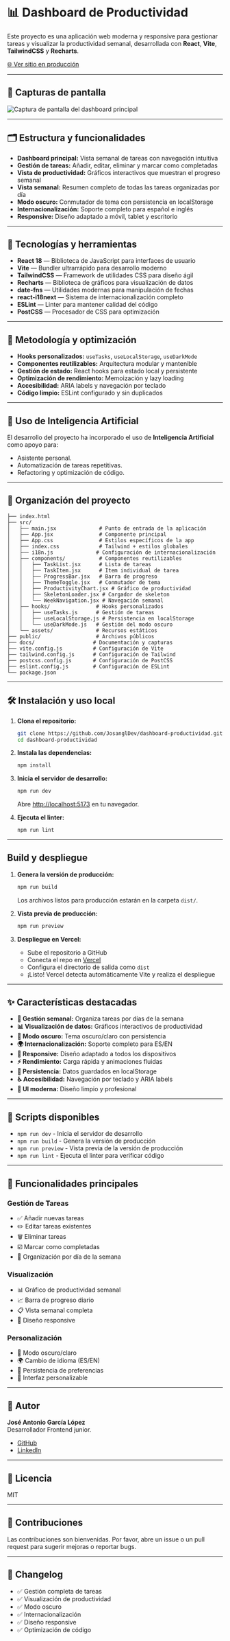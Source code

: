 # 📊 Dashboard de Productividad

Este proyecto es una aplicación web moderna y responsive para gestionar tareas y visualizar la productividad semanal, desarrollada con **React**, **Vite**, **TailwindCSS** y **Recharts**.

[🌐 Ver sitio en producción](https://dashboard-sage-tau.vercel.app/)

---

## 📸 Capturas de pantalla

![Captura de pantalla del dashboard principal](docs/screen-dash.png)

---

## 🗂️ Estructura y funcionalidades

- **Dashboard principal:** Vista semanal de tareas con navegación intuitiva
- **Gestión de tareas:** Añadir, editar, eliminar y marcar como completadas
- **Vista de productividad:** Gráficos interactivos que muestran el progreso semanal
- **Vista semanal:** Resumen completo de todas las tareas organizadas por día
- **Modo oscuro:** Conmutador de tema con persistencia en localStorage
- **Internacionalización:** Soporte completo para español e inglés
- **Responsive:** Diseño adaptado a móvil, tablet y escritorio

---

## 🚀 Tecnologías y herramientas

- **React 18** — Biblioteca de JavaScript para interfaces de usuario
- **Vite** — Bundler ultrarrápido para desarrollo moderno
- **TailwindCSS** — Framework de utilidades CSS para diseño ágil
- **Recharts** — Biblioteca de gráficos para visualización de datos
- **date-fns** — Utilidades modernas para manipulación de fechas
- **react-i18next** — Sistema de internacionalización completo
- **ESLint** — Linter para mantener calidad del código
- **PostCSS** — Procesador de CSS para optimización

---

## 🧠 Metodología y optimización

- **Hooks personalizados:** `useTasks`, `useLocalStorage`, `useDarkMode`
- **Componentes reutilizables:** Arquitectura modular y mantenible
- **Gestión de estado:** React hooks para estado local y persistente
- **Optimización de rendimiento:** Memoización y lazy loading
- **Accesibilidad:** ARIA labels y navegación por teclado
- **Código limpio:** ESLint configurado y sin duplicados

---

## 🤖 Uso de Inteligencia Artificial

El desarrollo del proyecto ha incorporado el uso de **Inteligencia Artificial** como apoyo para:
- Asistente personal.
- Automatización de tareas repetitivas.
- Refactoring y optimización de código.

---

## 📁 Organización del proyecto

```
├── index.html
├── src/
│   ├── main.jsx              # Punto de entrada de la aplicación
│   ├── App.jsx               # Componente principal
│   ├── App.css               # Estilos específicos de la app
│   ├── index.css             # Tailwind + estilos globales
│   ├── i18n.js              # Configuración de internacionalización
│   ├── components/           # Componentes reutilizables
│   │   ├── TaskList.jsx      # Lista de tareas
│   │   ├── TaskItem.jsx      # Item individual de tarea
│   │   ├── ProgressBar.jsx   # Barra de progreso
│   │   ├── ThemeToggle.jsx   # Conmutador de tema
│   │   ├── ProductivityChart.jsx # Gráfico de productividad
│   │   ├── SkeletonLoader.jsx # Cargador de skeleton
│   │   └── WeekNavigation.jsx # Navegación semanal
│   ├── hooks/               # Hooks personalizados
│   │   ├── useTasks.js      # Gestión de tareas
│   │   ├── useLocalStorage.js # Persistencia en localStorage
│   │   └── useDarkMode.js   # Gestión del modo oscuro
│   └── assets/              # Recursos estáticos
├── public/                  # Archivos públicos
├── docs/                   # Documentación y capturas
├── vite.config.js          # Configuración de Vite
├── tailwind.config.js      # Configuración de Tailwind
├── postcss.config.js       # Configuración de PostCSS
├── eslint.config.js        # Configuración de ESLint
└── package.json
```

---

## 🛠️ Instalación y uso local

1. **Clona el repositorio:**
   ```bash
   git clone https://github.com/JosanglDev/dashboard-productividad.git
   cd dashboard-productividad
   ```

2. **Instala las dependencias:**
   ```bash
   npm install
   ```

3. **Inicia el servidor de desarrollo:**
   ```bash
   npm run dev
   ```
   Abre [http://localhost:5173](http://localhost:5173) en tu navegador.

4. **Ejecuta el linter:**
   ```bash
   npm run lint
   ```

---

## Build y despliegue

1. **Genera la versión de producción:**
   ```bash
   npm run build
   ```
   Los archivos listos para producción estarán en la carpeta `dist/`.

2. **Vista previa de producción:**
   ```bash
   npm run preview
   ```

3. **Despliegue en Vercel:**
   - Sube el repositorio a GitHub
   - Conecta el repo en [Vercel](https://vercel.com/)
   - Configura el directorio de salida como `dist`
   - ¡Listo! Vercel detecta automáticamente Vite y realiza el despliegue

---

## ✨ Características destacadas

- **📅 Gestión semanal:** Organiza tareas por días de la semana
- **📊 Visualización de datos:** Gráficos interactivos de productividad
- **🌙 Modo oscuro:** Tema oscuro/claro con persistencia
- **🌍 Internacionalización:** Soporte completo para ES/EN
- **📱 Responsive:** Diseño adaptado a todos los dispositivos
- **⚡ Rendimiento:** Carga rápida y animaciones fluidas
- **💾 Persistencia:** Datos guardados en localStorage
- **♿ Accesibilidad:** Navegación por teclado y ARIA labels
- **🎨 UI moderna:** Diseño limpio y profesional

---

## 🔧 Scripts disponibles

- `npm run dev` - Inicia el servidor de desarrollo
- `npm run build` - Genera la versión de producción
- `npm run preview` - Vista previa de la versión de producción
- `npm run lint` - Ejecuta el linter para verificar código

---

## 🎯 Funcionalidades principales

### Gestión de Tareas
- ✅ Añadir nuevas tareas
- ✏️ Editar tareas existentes
- 🗑️ Eliminar tareas
- ☑️ Marcar como completadas
- 📅 Organización por día de la semana

### Visualización
- 📊 Gráfico de productividad semanal
- 📈 Barra de progreso diario
- 📋 Vista semanal completa
- 📱 Diseño responsive

### Personalización
- 🌙 Modo oscuro/claro
- 🌍 Cambio de idioma (ES/EN)
- 💾 Persistencia de preferencias
- 🎨 Interfaz personalizable

---

## 👤 Autor

**José Antonio García López**  
Desarrollador Frontend junior.

- [GitHub](https://github.com/josangldev)
- [LinkedIn](https://www.linkedin.com/in/jos%C3%A9-antonio-garc%C3%ADa-l%C3%B3pez-4ba263347/)

---

## 📄 Licencia

MIT

---

## 🤝 Contribuciones

Las contribuciones son bienvenidas. Por favor, abre un issue o un pull request para sugerir mejoras o reportar bugs.

---

## 📝 Changelog

- ✅ Gestión completa de tareas
- ✅ Visualización de productividad
- ✅ Modo oscuro
- ✅ Internacionalización
- ✅ Diseño responsive
- ✅ Optimización de código 